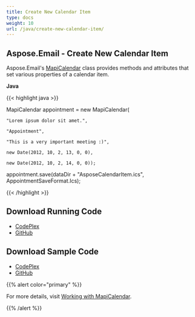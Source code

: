 ```yaml
---
title: Create New Calendar Item
type: docs
weight: 10
url: /java/create-new-calendar-item/
---
```


## **Aspose.Email - Create New Calendar Item**
Aspose.Email's [MapiCalendar](http://www.aspose.com/docs/display/emailjava/com.aspose.email.MapiCalendar+class) class provides methods and attributes that set various properties of a calendar item.

**Java**

{{< highlight java >}}

 MapiCalendar appointment = new MapiCalendar(

    "Lorem ipsum dolor sit amet.",

    "Appointment",

    "This is a very important meeting :)",

    new Date(2012, 10, 2, 13, 0, 0),

    new Date(2012, 10, 2, 14, 0, 0));

appointment.save(dataDir + "AsposeCalendarItem.ics", AppointmentSaveFormat.Ics);

{{< /highlight >}}
## **Download Running Code**
- [CodePlex](https://asposeemailjavaapachepoi.codeplex.com/releases/view/618811)
- [GitHub](https://github.com/aspose-email/Aspose.Email-for-Java/releases/tag/Aspose.Email_Java_for_Apache_POI-v1.0.0)
## **Download Sample Code**
- [CodePlex](https://asposeemailjavaapachepoi.codeplex.com/SourceControl/latest#src/main/java/com/aspose/email/examples/asposefeatures/appointments/createcalenderitem/AsposeNewCalenderItems.java)
- [GitHub](https://github.com/aspose-email/Aspose.Email-for-Java/tree/master/Plugins/Aspose_Email_for_Apache_POI/src/main/java/com/aspose/email/examples/asposefeatures/appointments/createcalenderitem/AsposeNewCalenderItems.java)

{{% alert color="primary" %}} 

For more details, visit [Working with MapiCalendar](/java/working-with-mapicalendar/).

{{% /alert %}}
